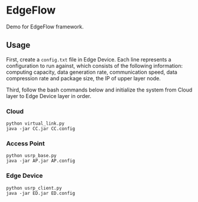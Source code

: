 # EdgeFlow

Demo for EdgeFlow framework.

## Usage

First, create a `config.txt` file in Edge Device. Each line represents a configuration to run against, which consists of the following information: computing capacity, data generation rate, communication speed, data compression rate and package size, the IP of upper layer node. 

Third, follow the bash commands below and initialize the system from Cloud layer to Edge Device layer in order.

### Cloud

```
python virtual_link.py
java -jar CC.jar CC.config
```

### Access Point

```
python usrp_base.py
java -jar AP.jar AP.config
```

### Edge Device

```
python usrp_client.py
java -jar ED.jar ED.config
```
